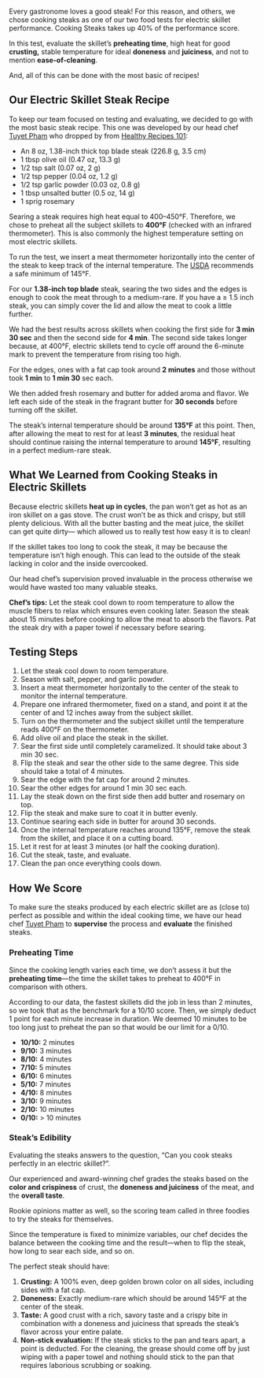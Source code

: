 Every gastronome loves a good steak! For this reason, and others, we chose cooking steaks as one of our two food tests for electric skillet performance. Cooking Steaks takes up 40% of the performance score. 

In this test, evaluate the skillet’s **preheating time**, high heat for good **crusting,** stable temperature for ideal **doneness** and **juiciness**, and not to mention **ease-of-cleaning**.

And, all of this can be done with the most basic of recipes!

Our Electric Skillet Steak Recipe
---------------------------------

To keep our team focused on testing and evaluating, we decided to go with the most basic steak recipe. This one was developed by our head chef [Tuyet Pham](https://healthykitchen101.com/about/#tuyet-pham) who dropped by from [Healthy Recipes 101](https://healthyrecipes101.com/beef/recipe/steak-eggs/):

*   An 8 oz, 1.38-inch thick top blade steak (226.8 g, 3.5 cm)
*   1 tbsp olive oil (0.47 oz, 13.3 g)
*   1/2 tsp salt (0.07 oz, 2 g)
*   1/2 tsp pepper (0.04 oz, 1.2 g)
*   1/2 tsp garlic powder (0.03 oz, 0.8 g)
*   1 tbsp unsalted butter (0.5 oz, 14 g)
*   1 sprig rosemary

Searing a steak requires high heat equal to 400–450°F. Therefore, we chose to preheat all the subject skillets to **400°F** (checked with an infrared thermometer). This is also commonly the highest temperature setting on most electric skillets.

To run the test, we insert a meat thermometer horizontally into the center of the steak to keep track of the internal temperature. The [USDA](https://www.fsis.usda.gov/food-safety/safe-food-handling-and-preparation/food-safety-basics/safe-temperature-chart) recommends a safe minimum of 145°F.

For our **1.38-inch top blade** steak, searing the two sides and the edges is enough to cook the meat through to a medium-rare. If you have a ≥ 1.5 inch steak, you can simply cover the lid and allow the meat to cook a little further.

We had the best results across skillets when cooking the first side for **3 min 30 sec** and then the second side for **4 min**. The second side takes longer because, at 400°F, electric skillets tend to cycle off around the 6-minute mark to prevent the temperature from rising too high.

For the edges, ones with a fat cap took around **2 minutes** and those without took **1 min** to **1 min 30** sec each.

We then added fresh rosemary and butter for added aroma and flavor. We left each side of the steak in the fragrant butter for **30 seconds** before turning off the skillet.

The steak’s internal temperature should be around **135°F** at this point. Then, after allowing the meat to rest for at least **3 minutes**, the residual heat should continue raising the internal temperature to around **145°F**, resulting in a perfect medium-rare steak.

What We Learned from Cooking Steaks in Electric Skillets
--------------------------------------------------------

Because electric skillets **heat up in cycles**, the pan won’t get as hot as an iron skillet on a gas stove. The crust won’t be as thick and crispy, but still plenty delicious. With all the butter basting and the meat juice, the skillet can get quite dirty— which allowed us to really test how easy it is to clean!

If the skillet takes too long to cook the steak, it may be because the temperature isn’t high enough. This can lead to the outside of the steak lacking in color and the inside overcooked. 

Our head chef’s supervision proved invaluable in the process otherwise we would have wasted too many valuable steaks.

**Chef’s tips:** Let the steak cool down to room temperature to allow the muscle fibers to relax which ensures even cooking later. Season the steak about 15 minutes before cooking to allow the meat to absorb the flavors. Pat the steak dry with a paper towel if necessary before searing.

Testing Steps
-------------

1.  Let the steak cool down to room temperature.
2.  Season with salt, pepper, and garlic powder.
3.  Insert a meat thermometer horizontally to the center of the steak to monitor the internal temperature.
4.  Prepare one infrared thermometer, fixed on a stand, and point it at the center of and 12 inches away from the subject skillet. 
5.  Turn on the thermometer and the subject skillet until the temperature reads 400°F on the thermometer.
6.  Add olive oil and place the steak in the skillet.
7.  Sear the first side until completely caramelized. It should take about 3 min 30 sec.
8.  Flip the steak and sear the other side to the same degree. This side should take a total of 4 minutes.
9.  Sear the edge with the fat cap for around 2 minutes.
10.  Sear the other edges for around 1 min 30 sec each.
11.  Lay the steak down on the first side then add butter and rosemary on top.
12.  Flip the steak and make sure to coat it in butter evenly.
13.  Continue searing each side in butter for around 30 seconds.
14.  Once the internal temperature reaches around 135°F, remove the steak from the skillet, and place it on a cutting board.
15.  Let it rest for at least 3 minutes (or half the cooking duration).
16.  Cut the steak, taste, and evaluate.
17.  Clean the pan once everything cools down.

How We Score
------------

To make sure the steaks produced by each electric skillet are as (close to) perfect as possible and within the ideal cooking time, we have our head chef [Tuyet Pham](https://healthykitchen101.com/about/#tuyet-pham) to **supervise** the process and **evaluate** the finished steaks.

### Preheating Time

Since the cooking length varies each time, we don’t assess it but the **preheating time**—the time the skillet takes to preheat to 400°F in comparison with others.

According to our data, the fastest skillets did the job in less than 2 minutes, so we took that as the benchmark for a 10/10 score. Then, we simply deduct 1 point for each minute increase in duration. We deemed 10 minutes to be too long just to preheat the pan so that would be our limit for a 0/10.

*   **10/10:** 2 minutes
*   **9/10:** 3 minutes
*   **8/10:** 4 minutes
*   **7/10:** 5 minutes
*   **6/10:** 6 minutes
*   **5/10:** 7 minutes
*   **4/10:** 8 minutes
*   **3/10:** 9 minutes
*   **2/10:** 10 minutes
*   **0/10:** \> 10 minutes

### Steak’s Edibility

Evaluating the steaks answers to the question, “Can you cook steaks perfectly in an electric skillet?”.

Our experienced and award-winning chef grades the steaks based on the **color and crispiness** of crust, the **doneness and juiciness** of the meat, and the **overall taste**. 

Rookie opinions matter as well, so the scoring team called in three foodies to try the steaks for themselves.

Since the temperature is fixed to minimize variables, our chef decides the balance between the cooking time and the result—when to flip the steak, how long to sear each side, and so on.

The perfect steak should have:

1.  **Crusting:** A 100% even, deep golden brown color on all sides, including sides with a fat cap.
2.  **Doneness:** Exactly medium-rare which should be around 145°F at the center of the steak.
3.  **Taste:** A good crust with a rich, savory taste and a crispy bite in combination with a doneness and juiciness that spreads the steak’s flavor across your entire palate.
4.  **Non-stick evaluation:** If the steak sticks to the pan and tears apart, a point is deducted. For the cleaning, the grease should come off by just wiping with a paper towel and nothing should stick to the pan that requires laborious scrubbing or soaking.